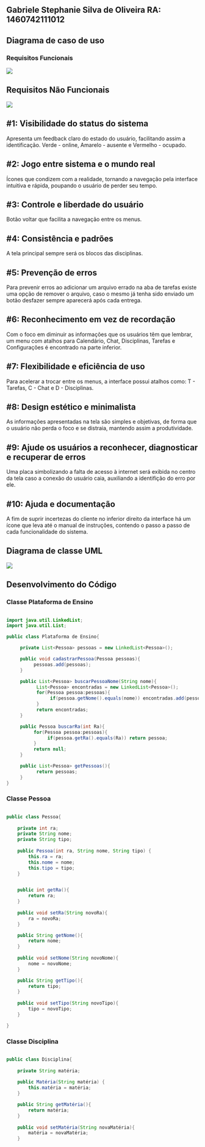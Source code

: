 ## Gabriele Stephanie Silva de Oliveira RA: 1460742111012	

## Diagrama de caso de uso

### Requisitos Funcionais

<img src = "https://github.com/oliveira-gabriele/bertoti/blob/main/Engenharia%20de%20Software%20I/img/caso-de-uso.png">

## Requisitos Não Funcionais

<img src = "https://github.com/oliveira-gabriele/bertoti/blob/main/Engenharia%20de%20Software%20I/img/%2310%20Heuristics.png">

## #1: Visibilidade do status do sistema
Apresenta um feedback claro do estado do usuário, facilitando assim a identificação. Verde - online, Amarelo - ausente e Vermelho - ocupado.

## #2: Jogo entre sistema e o mundo real
Ícones que condizem com a realidade, tornando a navegação pela interface intuitiva e rápida, poupando o usuário de perder seu tempo.

## #3: Controle e liberdade do usuário
Botão voltar que facilita a navegação entre os menus.

## #4: Consistência e padrões
A tela principal sempre será os blocos das disciplinas.

## #5: Prevenção de erros
Para prevenir erros ao adicionar um arquivo errado na aba de tarefas existe uma opção de remover o arquivo, caso o mesmo já tenha sido enviado um botão desfazer sempre aparecerá após cada entrega.

## #6: Reconhecimento em vez de recordação
Com o foco em diminuir as informações que os usuários têm que lembrar, um menu com atalhos para Calendário, Chat, Disciplinas, Tarefas e Configurações é encontrado na parte inferior.

## #7: Flexibilidade e eficiência de uso
Para acelerar a trocar entre os menus, a interface possui atalhos como: T - Tarefas, C - Chat e D - Disciplinas.

## #8: Design estético e minimalista
As informações apresentadas na tela são simples e objetivas, de forma que o usuário não perda o foco e se distraia, mantendo assim a produtividade.

## #9: Ajude os usuários a reconhecer, diagnosticar e recuperar de erros
Uma placa simbolizando a falta de acesso à internet será exibida no centro da tela caso a conexão do usuário caia, auxiliando a identifição do erro por ele.

## #10: Ajuda e documentação
A fim de suprir incertezas do cliente no inferior direito da interface há um ícone que leva até o manual de instruções, contendo o passo a passo de cada funcionalidade do sistema. 

## Diagrama de classe UML

<img src = "https://github.com/oliveira-gabriele/bertoti/blob/main/Engenharia%20de%20Software%20I/img/UML.drawio.png">

## Desenvolvimento do Código 

### Classe Plataforma de Ensino

~~~java

import java.util.LinkedList;
import java.util.List;

public class Plataforma de Ensino{

     private List<Pessoa> pessoas = new LinkedList<Pessoa>();

     public void cadastrarPessoa(Pessoa pessoas){
          pessoas.add(pessoas);
     }

     public List<Pessoa> buscarPessoaNome(String nome){
           List<Pessoa> encontradas = new LinkedList<Pessoa>();
           for(Pessoa pessoa:pessoas){
                if(pessoa.getNome().equals(nome)) encontradas.add(pessoa);
           }
           return encontradas;
     }

     public Pessoa buscarRa(int Ra){
          for(Pessoa pessoa:pessoas){
               if(pessoa.getRa().equals(Ra)) return pessoa; 
          }
          return null;
     }

     public List<Pessoa> getPessoas(){
           return pessoas;
     }
}

~~~~

### Classe Pessoa

~~~java

public class Pessoa{
	
	private int ra;
	private String nome;
	private String tipo;
	
	public Pessoa(int ra, String nome, String tipo) {
		this.ra = ra;
		this.nome = nome;
		this.tipo = tipo;
	}


	public int getRa(){
		return ra;
	}
	
	public void setRa(String novoRa){
		ra = novoRa;
	}

	public String getNome(){
		return nome;
	}
	
	public void setNome(String novoNome){
		nome = novoNome;
	}

	public String getTipo(){
		return tipo;
	}
	
	public void setTipo(String novoTipo){
		tipo = novoTipo;
	}

}

~~~~

### Classe Disciplina

~~~java

public class Disciplina{
	
	private String matéria;
		
	public Matéria(String matéria) {
		this.matéria = matéria;
	}

	public String getMatéria(){
		return matéria;
	}
	
	public void setMatéria(String novaMatéria){
		matéria = novaMatéria;
	}
~~~




